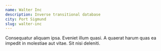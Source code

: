 ```yaml
---
name: Walter Inc
description: Inverse transitional database
city: Port Sigmund
slug: walter-inc
---
```

Consequatur aliquam ipsa. Eveniet illum quasi. A quaerat harum quas ea impedit in molestiae aut vitae. Sit nisi deleniti.
